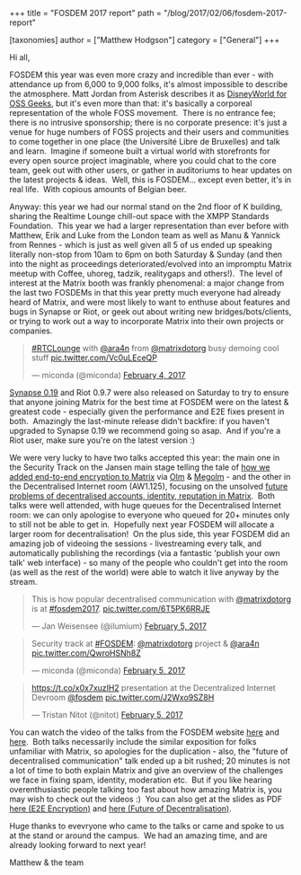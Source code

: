 +++
title = "FOSDEM 2017 report"
path = "/blog/2017/02/06/fosdem-2017-report"

[taxonomies]
author = ["Matthew Hodgson"]
category = ["General"]
+++

Hi all,

FOSDEM this year was even more crazy and incredible than ever - with attendance up from 6,000 to 9,000 folks, it's almost impossible to describe the atmosphere. Matt Jordan from Asterisk describes it as <a href="https://twitter.com/mattcjordan/status/827562586119958528">DisneyWorld for OSS Geeks</a>, but it's even more than that: it's basically a corporeal representation of the whole FOSS movement.  There is no entrance fee; there is no intrusive sponsorship; there is no corporate presence: it's just a venue for huge numbers of FOSS projects and their users and communities to come together in one place (the Université Libre de Bruxelles) and talk and learn.  Imagine if someone built a virtual world with storefronts for every open source project imaginable, where you could chat to the core team, geek out with other users, or gather in auditoriums to hear updates on the latest projects & ideas.  Well, this is FOSDEM... except even better, it's in real life.  With copious amounts of Belgian beer.

Anyway: this year we had our normal stand on the 2nd floor of K building, sharing the Realtime Lounge chill-out space with the XMPP Standards Foundation.  This year we had a larger representation than ever before with Matthew, Erik and Luke from the London team as well as Manu & Yannick from Rennes - which is just as well given all 5 of us ended up speaking literally non-stop from 10am to 6pm on both Saturday & Sunday (and then into the night as proceedings deteriorated/evolved into an impromptu Matrix meetup with Coffee, uhoreg, tadzik, realitygaps and others!).  The level of interest at the Matrix booth was frankly phenomenal: a major change from the last two FOSDEMs in that this year pretty much everyone had already heard of Matrix, and were most likely to want to enthuse about features and bugs in Synapse or Riot, or geek out about writing new bridges/bots/clients, or trying to work out a way to incorporate Matrix into their own projects or companies.

> <p lang="en" dir="ltr"><a href="https://twitter.com/hashtag/RTCLounge?src=hash">#RTCLounge</a> with <a href="https://twitter.com/ara4n">@ara4n</a> from <a href="https://twitter.com/matrixdotorg">@matrixdotorg</a> busy demoing cool stuff <a href="https://t.co/Vc0uLEceQP">pic.twitter.com/Vc0uLEceQP</a></p>&mdash; miconda (@miconda) <a href="https://twitter.com/miconda/status/827849923077013504">February 4, 2017</a>

<a href="/blog/2017/02/04/synapse-0-19-is-here-just-in-time-for-fosdem">Synapse 0.19</a> and Riot 0.9.7 were also released on Saturday to try to ensure that anyone joining Matrix for the best time at FOSDEM were on the latest & greatest code - especially given the performance and E2E fixes present in both.  Amazingly the last-minute release didn't backfire: if you haven't upgraded to Synapse 0.19 we recommend going so asap.  And if you're a Riot user, make sure you're on the latest version :)

We were very lucky to have two talks accepted this year: the main one in the Security Track on the Jansen main stage telling the tale of <a href="https://fosdem.org/2017/schedule/event/encrypting_matrix/">how we added end-to-end encryption to Matrix</a>  via <a href="/docs/spec/olm.html">Olm</a> & <a href="/docs/spec/megolm.html">Megolm</a> - and the other in the Decentralised Internet room (AW1.125), focusing on the unsolved <a href="http://fosdem.org/2017/schedule/event/matrix_future">future problems of decentralised accounts, identity, reputation in Matrix</a>.  Both talks were well attended, with huge queues for the Decentralised Internet room: we can only apologise to everyone who queued for 20+ minutes only to still not be able to get in.  Hopefully next year FOSDEM will allocate a larger room for decentralisation!  On the plus side, this year FOSDEM did an amazing job of videoing the sessions - livestreaming every talk, and automatically publishing the recordings (via a fantastic 'publish your own talk' web interface) - so many of the people who couldn't get into the room (as well as the rest of the world) were able to watch it live anyway by the stream.

> <p lang="en" dir="ltr">This is how popular decentralised communication with <a href="https://twitter.com/matrixdotorg">@matrixdotorg</a> is at <a href="https://twitter.com/hashtag/fosdem2017?src=hash">#fosdem2017</a>. <a href="https://t.co/6T5PK6RRJE">pic.twitter.com/6T5PK6RRJE</a></p>&mdash; Jan Weisensee (@ilumium) <a href="https://twitter.com/ilumium/status/828172686362890240">February 5, 2017</a>

> <p lang="en" dir="ltr">Security track at <a href="https://twitter.com/hashtag/FOSDEM?src=hash">#FOSDEM</a>: <a href="https://twitter.com/matrixdotorg">@matrixdotorg</a> project & <a href="https://twitter.com/ara4n">@ara4n</a> <a href="https://t.co/QwroHSNh8Z">pic.twitter.com/QwroHSNh8Z</a></p>&mdash; miconda (@miconda) <a href="https://twitter.com/miconda/status/828243153706745856">February 5, 2017</a>

> <p lang="en" dir="ltr"><a href="https://t.co/x0x7xuzlH2">https://t.co/x0x7xuzlH2</a> presentation at the Decentralized Internet Devroom <a href="https://twitter.com/fosdem">@fosdem</a> <a href="https://t.co/J2Wxo9SZ8H">pic.twitter.com/J2Wxo9SZ8H</a></p>&mdash; Tristan Nitot (@nitot) <a href="https://twitter.com/nitot/status/828177298427887617">February 5, 2017</a>

You can watch the video of the talks from the FOSDEM website <a href="https://fosdem.org/2017/schedule/event/encrypting_matrix/">here</a> and <a href="https://fosdem.org/2017/schedule/event/matrix_future/">here</a>.  Both talks necessarily include the similar exposition for folks unfamiliar with Matrix, so apologies for the duplication - also, the "future of decentralised communication" talk ended up a bit rushed; 20 minutes is not a lot of time to both explain Matrix and give an overview of the challenges we face in fixing spam, identity, moderation etc.  But if you like hearing overenthusiastic people talking too fast about how amazing Matrix is, you may wish to check out the videos :)  You can also get at the slides as PDF <a href="/blog/wp-content/uploads/2017/02/2017-02-03.1-FOSDEM-Encrypting-Matrix.pdf">here (E2E Encryption)</a> and <a href="/blog/wp-content/uploads/2017/02/2017-02-04-FOSDEM-Future.pdf">here (Future of Decentralisation)</a>.

Huge thanks to evevryone who came to the talks or came and spoke to us at the stand or around the campus.  We had an amazing time, and are already looking forward to next year!

Matthew & the team
